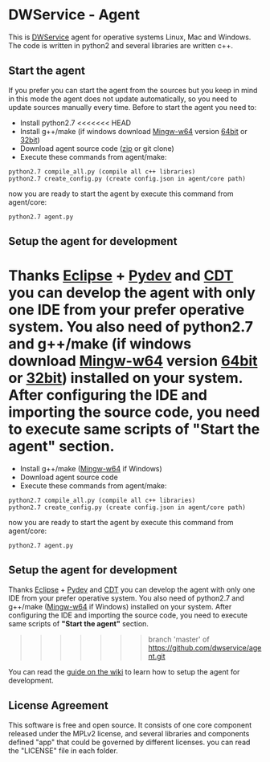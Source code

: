 # DWService - Agent
This is [DWService](https://www.dwservice.net) agent for operative systems Linux, Mac and Windows.
The code is written in python2 and several libraries are written c++. 

## Start the agent
If you prefer you can start the agent from the sources but you keep in mind in this mode the agent does not update automatically, so you need to update sources manually every time. Before to start the agent you need to:
- Install python2.7
<<<<<<< HEAD
- Install g++/make (if windows download [Mingw-w64](https://mingw-w64.org) version [64bit](https://sourceforge.net/projects/mingw-w64/files/Toolchains%20targetting%20Win64/Personal%20Builds/mingw-builds/8.1.0/threads-win32/sjlj/) or [32bit](https://sourceforge.net/projects/mingw-w64/files/Toolchains%20targetting%20Win32/Personal%20Builds/mingw-builds/8.1.0/threads-win32/sjlj/))
- Download agent source code ([zip](https://github.com/dwservice/agent/archive/master.zip) or git clone)
- Execute these commands from agent/make:

```
python2.7 compile_all.py (compile all c++ libraries)
python2.7 create_config.py (create config.json in agent/core path)
```

now you are ready to start the agent by execute this command from agent/core:
```
python2.7 agent.py
```


## Setup the agent for development
Thanks [Eclipse](https://www.eclipse.org) + [Pydev](https://marketplace.eclipse.org/content/pydev-python-ide-eclipse) and [CDT](https://marketplace.eclipse.org/content/complete-eclipse-cc-ide) you can develop the agent with only one IDE from your prefer operative system. You also need of python2.7 and g++/make (if windows download [Mingw-w64](https://mingw-w64.org) version [64bit](https://sourceforge.net/projects/mingw-w64/files/Toolchains%20targetting%20Win64/Personal%20Builds/mingw-builds/8.1.0/threads-win32/sjlj/) or [32bit](https://sourceforge.net/projects/mingw-w64/files/Toolchains%20targetting%20Win32/Personal%20Builds/mingw-builds/8.1.0/threads-win32/sjlj/)) installed on your system. After configuring the IDE and importing the source code, you need to execute same scripts of **"Start the agent"** section.
=======
- Install g++/make ([Mingw-w64](https://mingw-w64.org) if Windows)
- Download agent source code
- Execute these commands from agent/make:

```
python2.7 compile_all.py (compile all c++ libraries)
python2.7 create_config.py (create config.json in agent/core path)
```

now you are ready to start the agent by execute this command from agent/core:
```
python2.7 agent.py
```


## Setup the agent for development
Thanks [Eclipse](https://www.eclipse.org) + [Pydev](https://marketplace.eclipse.org/content/pydev-python-ide-eclipse) and [CDT](https://marketplace.eclipse.org/content/complete-eclipse-cc-ide) you can develop the agent with only one IDE from your prefer operative system. You also need of python2.7 and g++/make ([Mingw-w64](https://mingw-w64.org) if Windows) installed on your system. After configuring the IDE and importing the source code, you need to execute same scripts of **"Start the agent"** section.
>>>>>>> branch 'master' of https://github.com/dwservice/agent.git

You can read the [guide on the wiki](https://github.com/dwservice/agent/wiki/Setup-the-agent-for-development) to learn how to setup the agent for development.

## License Agreement
This software is free and open source. 
It consists of one core component released under the MPLv2 license, and several libraries and components defined "app" that could be governed by different licenses. you can read the "LICENSE" file in each folder.